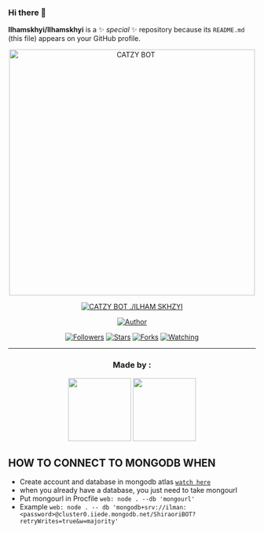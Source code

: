 ### Hi there 👋


**Ilhamskhyi/Ilhamskhyi** is a ✨ _special_ ✨ repository because its `README.md` (this file) appears on your GitHub profile.

<p align="center">
<img src="https://telegra.ph/file/9d5f05f24dd13cee43548.mp4" alt="CATZY BOT" width="500"/>


</p>
<p align="center">
<a href="#"><img title="CATZY BOT ./ILHAM SKHZYI" src="https://img.shields.io/badge/CATZY BOT MULTI DEVICE-green?colorA=%23ff0000&colorB=%23017e40&style=for-the-badge"></a>
</p>
<p align="center">
<a href="https://github.com/Ilhamskhzyi/botv1-Md"><img title="Author" src="https://img.shields.io/badge/Author-Ilham-red.svg?style=for-the-badge&logo=github"></a>
</p>
<p align="center">
<a href="https://github.com/"><img title="Followers" src="https://img.shields.io/github/followers/Iihamhskhyzi?color=blue&style=flat-square"></a>
<a href="https://github.com/"><img title="Stars" src="https://img.shields.io/github/stars/Ilhamskhyi?color=red&style=flat-square"></a>
<a href="https://github.com//network/members"><img title="Forks" src="https://img.shields.io/github/forks/Ilhamskhzyi/botv1-Md?color=red&style=flat-square"></a>
<a href="https://github.com//watchers"><img title="Watching" src="https://img.shields.io/github/watchers/?label=Watchers&color=blue&style=flat-square"></a>
</p>

---


<h3 align="center">Made by :</h3>
<p align="center">
  <a href="https://github.com/Ilhamskhyi"><img src="https://github.com/Ilhamskhzyi.png?size=128" height="128" width="128" /></a>
  <a href="https://github.com/nurutomo"><img src="https://github.com/nurutomo.png?size=128" height="128" width="128" /></a>
</p>




## HOW TO CONNECT TO MONGODB WHEN 

* Create account and database in mongodb atlas [`watch here`](https://youtu.be/rPqRyYJmx2g)
* when you already have a database, you just need to take mongourl
* Put mongourl in Procfile `web: node . --db 'mongourl'`
* Example `web: node . -- db 'mongodb+srv://ilman:<password>@cluster0.iiede.mongodb.net/ShiraoriBOT?retryWrites=true&w=majority'`


